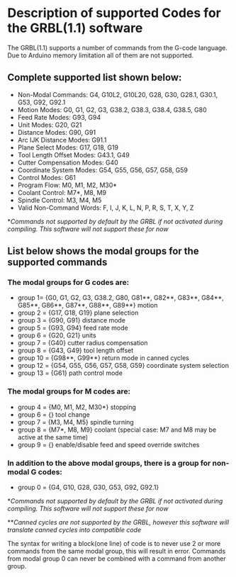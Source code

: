 # Description of supported Codes for the GRBL(1.1) software

The GRBL(1.1) supports a number of commands from the G-code language. Due to Arduino memory limitation all of them are not supported.

## Complete supported list shown below:
- Non-Modal Commands: G4, G10L2, G10L20, G28, G30, G28.1, G30.1, G53, G92, G92.1
- Motion Modes: G0, G1, G2, G3, G38.2, G38.3, G38.4, G38.5, G80
- Feed Rate Modes: G93, G94
- Unit Modes: G20, G21
- Distance Modes: G90, G91
- Arc IJK Distance Modes: G91.1
- Plane Select Modes: G17, G18, G19
- Tool Length Offset Modes: G43.1, G49
- Cutter Compensation Modes: G40
- Coordinate System Modes: G54, G55, G56, G57, G58, G59
- Control Modes: G61
- Program Flow: M0, M1, M2, M30*
- Coolant Control: M7*, M8, M9
- Spindle Control: M3, M4, M5
- Valid Non-Command Words: F, I, J, K, L, N, P, R, S, T, X, Y, Z

**Commands not supported by default by the GRBL if not activated during compiling.
This software will not support these for now*



## List below shows the modal groups for the supported commands

### The modal groups for G codes are:
* group 1= {G0, G1, G2, G3, G38.2, G80, G81**, G82**, G83**, G84**, G85**, G86**, G87**, G88**, G89**} motion
* group 2 = {G17, G18, G19} plane selection
* group 3 = {G90, G91} distance mode
* group 5 = {G93, G94} feed rate mode
* group 6 = {G20, G21} units
* group 7 = {G40} cutter radius compensation
* group 8 = {G43, G49} tool length offset
* group 10 = {G98**, G99**} return mode in canned cycles
* group 12 = {G54, G55, G56, G57, G58, G59} coordinate system selection
* group 13 = {G61} path control mode
### The modal groups for M codes are:
* group 4 = {M0, M1, M2, M30*} stopping
* group 6 = {} tool change
* group 7 = {M3, M4, M5} spindle turning
* group 8 = {M7*, M8, M9} coolant (special case: M7 and M8 may be active at the same time)
* group 9 = {} enable/disable feed and speed override switches
### In addition to the above modal groups, there is a group for non-modal G codes:
* group 0 = {G4, G10, G28, G30, G53, G92, G92.1}

**Commands not supported by default by the GRBL if not activated during compiling.
This software will not support these for now*

***Canned cycles are not supported by the GRBL, however this software will translate canned cycles into compatible code*

The syntax for writing a block(one line) of code is to never use 2 or more commands from the same modal group, this will result in error. Commands from modal group 0 can never be combined with a command from another group.


